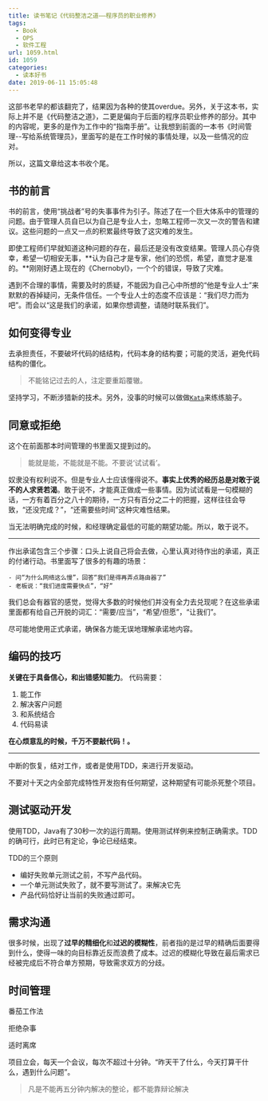 ```yaml
---
title: 读书笔记《代码整洁之道——程序员的职业修养》
tags:
  - Book
  - OPS
  - 软件工程
url: 1059.html
id: 1059
categories:
  - 读本好书
date: 2019-06-11 15:05:48
---
```


这部书老早的都该翻完了，结果因为各种的使其overdue。另外，关于这本书，实际上并不是《代码整洁之道》，二更是偏向于后面的程序员职业修养的部分。其中的内容呢，更多的是作为工作中的“指南手册”。让我想到前面的一本书《时间管理--写给系统管理员》，里面写的是在工作时候的事情处理，以及一些情况的应对。

所以，这篇文章给这本书收个尾。

书的前言
----

书的前言，使用“挑战者”号的失事事件为引子。陈述了在一个巨大体系中的管理的问题。由于管理人员自已以为自己是专业人士，忽略工程师一次又一次的警告和建议。这些问题的一点又一点的积累最终导致了这灾难的发生。

即使工程师们早就知道这种问题的存在，最后还是没有改变结果。管理人员心存侥幸，希望一切相安无事，**认为自己才是专家，他们的恐慌，希望，直觉才是准的。**刚刚好遇上现在的《Chernobyl》，一个个的错误，导致了灾难。

遇到不合理的事情，需要及时的质疑，不能因为自己心中所想的“他是专业人士”来默默的吞掉疑问，无条件信任。一个专业人士的态度不应该是：“我们尽力而为吧”。而会以“这是我们的承诺，如果你想调整，请随时联系我们”。

如何变得专业
------

去承担责任，不要破坏代码的结结构，代码本身的结构要；可能的灵活，避免代码结构的僵化。

> 不能铭记过去的人，注定要重蹈覆辙。

坚持学习，不断涉猎新的技术。另外，没事的时候可以做做[`Kata`](https://www.codewars.com/users/sign_in)来练练脑子。

同意或拒绝
-----

这个在前面那本时间管理的书里面又提到过的。

> 能就是能，不能就是不能。不要说‘试试看’。

奴隶没有权利说不。但是专业人士应该懂得说不。**事实上优秀的经历总是对敢于说不的人求贤若渴**。敢于说不，才能真正做成一些事情。因为试试看是一句模糊的话，一方有着百分之八十的期待，一方只有百分之二十的把握，这样往往会导致，“还没完成？”，“还需要些时间”这种灾难性结果。

当无法明确完成的时候，和经理确定最低的可能的期望功能。所以，敢于说不。

* * *

作出承诺包含三个步骤：口头上说自己将会去做，心里认真对待作出的承诺，真正的付诸行动。书里面写了很多的有趣的场景：

    - 问“为什么网络这么慢”，回答“我们是得再弄点路由器了”
    - 老板说：“我们进度需要快点”，“好”

我们总会有器官的感觉，觉得大多数的时候他们并没有全力去兑现呢？在这些承诺里面都有给自己开脱的词汇：“需要/应当”，“希望/但愿”，“让我们”。

尽可能地使用正式承诺，确保各方能无误地理解承诺地内容。

编码的技巧
-----

**关键在于具备信心，和出错感知能力**。 代码需要：

1.  能工作
2.  解决客户问题
3.  和系统结合
4.  代码易读

**在心烦意乱的时候，千万不要敲代码！。**

* * *

中断的恢复，结对工作，或者是使用TDD，来进行开发驱动。

不要对十天之内全部完成特性开发抱有任何期望，这种期望有可能杀死整个项目。

测试驱动开发
------

使用TDD，Java有了30秒一次的运行周期。使用测试样例来控制正确需求。TDD的确可行，此时已有定论，争论已经结束。

TDD的三个原则

*   编好失败单元测试之前，不写产品代码。
*   一个单元测试失败了，就不要写测试了。来解决它先
*   产品代码恰好让当前的失败通过即可。

需求沟通
----

很多时候，出现了**过早的精细化**和**过迟的模糊性**，前者指的是过早的精确后面要得到什么，使得一味的向目标靠近反而浪费了成本。过迟的模糊化导致在最后需求已经被完成后不符合单方预期，导致需求双方的分歧。

时间管理
----

番茄工作法

拒绝杂事

适时离席

项目立会，每天一个会议，每次不超过十分钟。“昨天干了什么，今天打算干什么，遇到什么问题”。

> 凡是不能再五分钟内解决的整论，都不能靠辩论解决